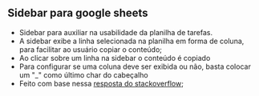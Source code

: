 ## Sidebar para google sheets

- Sidebar para auxiliar na usabilidade da planilha de tarefas.
- A sidebar exibe a linha selecionada na planilha em forma de coluna, para facilitar ao usuário copiar o conteúdo;
- Ao clicar sobre um linha na sidebar o conteúdo é copiado
- Para configurar se uma coluna deve ser exibida ou não, basta colocar um "_" como último char do cabeçalho
- Feito com base nessa [resposta do stackoverflow](https://stackoverflow.com/questions/30628894/how-do-i-make-a-sidebar-display-values-from-cells);